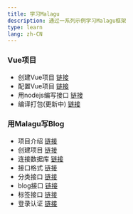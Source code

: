 ```yaml
---
title: 学习Malagu
description: 通过一系列示例学习Malagu框架
type: learn
lang: zh-CN
---
```


### Vue项目
- 创建Vue项目 [链接](learn/vue.md)
- 配置Vue项目 [链接](learn/config-vue.md)
- 用nodejs编写接口 [链接](learn/node-api.md)
- 编译打包(更新中)  [链接](learn/vue-build.md)

### 用Malagu写Blog
- 项目介绍   [链接](learn/blog-intro.md)
- 创建项目   [链接](learn/blog-create-project.md)
- 连接数据库 [链接](learn/blog-db-conn.md)
- 接口格式   [链接](learn/blog-api.md)
- 分类接口   [链接](learn/blog-category.md)
- blog接口  [链接](learn/blog-post.md)
- 标签接口   [链接](learn/blog-tag.md)
- 登录认证   [链接](learn/blog-auth.md)
